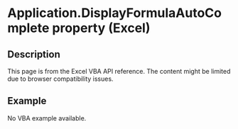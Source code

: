 # Application.DisplayFormulaAutoComplete property (Excel)

## Description
This page is from the Excel VBA API reference. The content might be limited due to browser compatibility issues.

## Example
No VBA example available.
